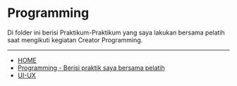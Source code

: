 # Programming

Di folder ini berisi Praktikum-Praktikum yang saya lakukan bersama pelatih saat mengikuti kegiatan Creator Programming.

----------

- [HOME](https://github.com/asepdwisaputra/Creator/blob/main/README.md)
- [Programming - Berisi praktik saya bersama pelatih](https://github.com/asepdwisaputra/Creator/tree/main/00_Programming)
- [UI-UX](https://github.com/asepdwisaputra/Creator/tree/main/00_UI-UX/Tugas)